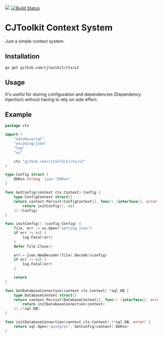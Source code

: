 [![](https://godoc.org/github.com/cjtoolkit/ctx?status.svg)](https://pkg.go.dev/github.com/cjtoolkit/ctx/v2?tab=doc)
[![Build Status](https://travis-ci.org/cjtoolkit/ctx.svg?branch=master)](https://travis-ci.org/cjtoolkit/ctx)

# CJToolkit Context System

Just a simple context system.

## Installation

`go get github.com/cjtoolkit/ctx/v2`

## Usage

It's useful for storing configuration and dependencies (Dependency Injection) without having to rely on side effect.

## Example

```go
package ctx

import (
	"database/sql"
	"encoding/json"
	"log"
	"os"

	ctx "github.com/cjtoolkit/ctx/v2"
)

type Config struct {
	DbRsn string `json:"DbRsn"`
}

func GetConfig(context ctx.Context) Config {
	type ConfigContext struct{}
	return context.Persist(ConfigContext{}, func() (interface{}, error) {
		return initConfig(), nil
	}).(Config)
}

func initConfig() (config Config) {
	file, err := os.Open("setting.json")
	if err != nil {
		log.Fatal(err)
	}
	defer file.Close()

	err = json.NewDecoder(file).Decode(&config)
	if err != nil {
		log.Fatal(err)
	}

	return
}

func GetDatabaseConnection(context ctx.Context) *sql.DB {
	type DatabaseContext struct{}
	return context.Persist(DatabaseContext{}, func() (interface{}, error) {
		return initDatabaseConnection(context)
	}).(*sql.DB)
}

func initDatabaseConnection(context ctx.Context) (*sql.DB, error) {
	return sql.Open("postgres", GetConfig(context).DbRsn)
}
```
